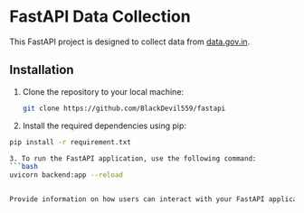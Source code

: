 # FastAPI Data Collection

This FastAPI project is designed to collect data from [data.gov.in](https://data.gov.in/).

## Installation

1. Clone the repository to your local machine:

   ```bash
   git clone https://github.com/BlackDevil559/fastapi
   
2. Install the required dependencies using pip:
  ```bash
  pip install -r requirement.txt

3. To run the FastAPI application, use the following command:
  ```bash
  uvicorn backend:app --reload


Provide information on how users can interact with your FastAPI application to collect data from data.gov.in. Include details about API endpoints, query parameters, and any authentication requirements.
